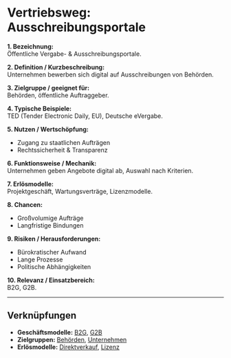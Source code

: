 # Vertriebsweg: Ausschreibungsportale

**1. Bezeichnung:**  
Öffentliche Vergabe- & Ausschreibungsportale.  

**2. Definition / Kurzbeschreibung:**  
Unternehmen bewerben sich digital auf Ausschreibungen von Behörden.  

**3. Zielgruppe / geeignet für:**  
Behörden, öffentliche Auftraggeber.  

**4. Typische Beispiele:**  
TED (Tender Electronic Daily, EU), Deutsche eVergabe.  

**5. Nutzen / Wertschöpfung:**  
- Zugang zu staatlichen Aufträgen  
- Rechtssicherheit & Transparenz  

**6. Funktionsweise / Mechanik:**  
Unternehmen geben Angebote digital ab, Auswahl nach Kriterien.  

**7. Erlösmodelle:**  
Projektgeschäft, Wartungsverträge, Lizenzmodelle.  

**8. Chancen:**  
- Großvolumige Aufträge  
- Langfristige Bindungen  

**9. Risiken / Herausforderungen:**  
- Bürokratischer Aufwand  
- Lange Prozesse  
- Politische Abhängigkeiten  

**10. Relevanz / Einsatzbereich:**  
B2G, G2B.  

---

## Verknüpfungen
- **Geschäftsmodelle:** [B2G](../business-models/b2g.md), [G2B](../business-models/g2b.md)
- **Zielgruppen:** [Behörden](../zielgruppen/behoerden.md), [Unternehmen](../zielgruppen/unternehmen.md)
- **Erlösmodelle:** [Direktverkauf](../erloesmodelle/direktverkauf.md), [Lizenz](../erloesmodelle/lizenz.md)
